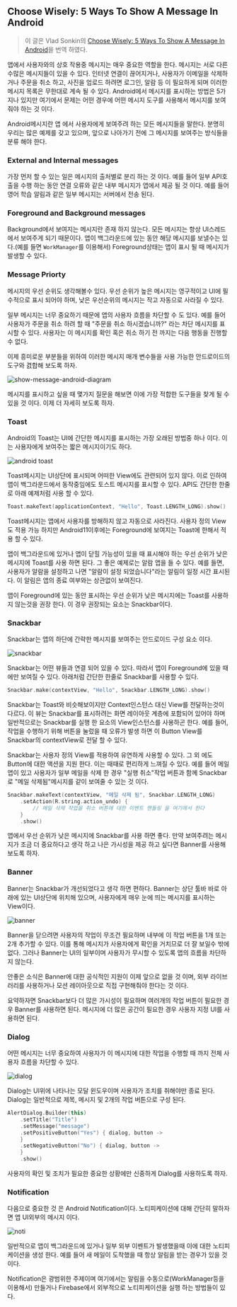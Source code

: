 ## Choose Wisely: 5 Ways To Show A Message In Android

> 이 글은 Vlad Sonkin의 [Choose Wisely: 5 Ways To Show A Message In Android](https://vladsonkin.com/choose-wisely-5-ways-to-show-a-message-in-android/)을 번역 하였다. 

앱에서 사용자와의 상호 작용중 메시지는 매우 중요한 역할을 한다. 메시지는 서로 다른 수많은 메시지들이 있을 수 있다. 인터넷 연결이 끊어지거나, 사용자가 이메일을 삭제하거나 주문을 취소 하고, 사진을 업로드 하려면 로그인, 알람 등 이 필요하게 되며 이러한 메시지 목록은 무한대로 계속 될 수 있다. Android에서 메시지를 표시하는 방법은 5가지나 있지만 여기에서 문제는 어떤 경우에 어떤 메시지 도구를 사용해서 메시지를 보여줘야 하는 것 이다. 

Android메시지란 앱 에서 사용자에게 보여주려 하는 모든 메시지들을 말한다. 분명히 우리는 많은 예제를 갖고 있으며, 앞으로 나아가기 전에 그 메시지를 보여주는 방식들을 분류 해야 한다. 

### External and Internal messages 

가장 먼저 할 수 있는 일은 메시지의 출처별로 분리 하는 것 이다. 예를 들어 일부 API호출을 수행 하는 동안 연결 오류와 같은 내부 메시지가 앱에서 제공 될 것 이다. 예를 들어 영어 학습 알림과 같은 일부 메시지는 서버에서 전송 된다. 

### Foreground and Background messages 

Background에서 보여지는 메시지란 존재 하지 않는다. 모든 메시지는 항상 UI스레드에서 보여주게 되기 때문이다. 앱이 백그라운드에 있는 동안 해당 메시지를 보낼수는 있다.(예를 들면 `WorkManager`를 이용해서) Foreground상태는 앱이 표시 될 때 메시지가 발생할 수 있다. 

### Message Priorty

메시지의 우선 순위도 생각해볼수 있다. 우선 순위가 높은 메시지는 영구적이고 UI에 필수적으로 표시 되어야 하며, 낮은 우선순위의 메시지는 작고 자동으로 사라질 수 있다. 

일부 메시지는 너무 중요하기 때문에 앱의 사용자 흐름을 차단할 수 도 있다. 예를 들어 사용자가 주문을 취소 하려 할 때 "주문을 취소 하시겠습니까?" 라는 차단 메시지를 표시할 수 있다. 사용자는 이 메시지를 확인 혹은 취소 하기 전 까지는 다음 행동을 진행할 수 없다. 

이제 흥미로운 부분들을 위하여 이러한 메시지 매개 변수들을 사용 가능한 안드로이드의 도구와 겴합해 보도록 하자. 

![show-message-android-diagram](./images/show-message-android-diagram.jpg)

메시지를 표시하고 싶을 때 몇가지 질문을 해보면 이에 가장 적합한 도구들을 찾게 될 수 있을 것 이다. 이제 더 자세히 보도록 하자. 

### Toast

Android의 Toast는 UI에 간단한 메시지를 표시하는 가장 오래된 방법중 하나 이다. 이는 사용자에게 보여주는 짧은 메시지이기도 하다. 

![android toast](./images/Screenshot-2021-01-12-at-18.33.50-1200x813.png)

Toast메시지는 UI상단에 표시되며 어떠한 View에도 관련되어 있지 않다. 이로 인하여 앱이 백그라운드에서 동작중임에도 토스트 메시지를 표시할 수 있다. API도 간단한 한줄로 아래 예제처럼 사용 할 수 있다. 

```kotlin
Toast.makeText(applicationContext, "Hello", Toast.LENGTH_LONG).show()
```

Toast메시지는 앱에서 사용자를 방해하지 않고 자동으로 사라진다. 사용자 정의 View도 적용 가능 하지만 Android11이후에는 Foreground에 보여지는 Toast에 한해서 적용 할 수 있다. 

앱이 백그라운드에 있거나 앱이 닫힐 가능성이 있을 때 표시해야 하는 우선 순위가 낮은 메시지에 Toast를 사용 하면 된다. 그 좋은 예제로는 알람 앱을 들 수 있다. 예를 들면, 사용자가 알람을 설정하고 나면 "알람이 설정 되었습니다"라는 알림이 일정 시간 표시된다. 이 알림은 앱의 종료 여부와는 상관없이 보여진다.

앱이 Foreground에 있는 동안 표시하는 우선 순위가 낮은 메시지에는 Toast를 사용하지 않는것을 권장 한다. 이 경우 권장되는 요소는 Snackbar이다. 

### Snackbar

Snackbar는 앱의 하단에 간략한 메시지를 보여주는 안드로이드 구성 요소 이다. 

![snackbar](./images/Snackbar.png)


Snackbar는 어떤 뷰들과 연결 되어 있을 수 있다. 따라서 앱이 Foreground에 있을 때에만 보여질 수 있다. 아래처럼 간단한 한줄로 Snackbar를 사용할 수 있다. 

```kotlin
Snackbar.make(contextView, "Hello", Snackbar.LENGTH_LONG).show()
```

Snackbar는 Toast와 비슷해보이지만 Context인스턴스 대신 View를 전달하는것이 다르다. 이 뷰는 Snackbar를 표시하려는 화면 레이아웃 계층에 포함되어 있어야 하며 일반적으로는 Snackbar를 실행 한 요소의 View인스턴스를 사용하곤 한다. 예를 들어, 작업을 수행하기 위해 버튼을 눌렀을 때 오류가 발생 하면 이 Button View를 Snackbar의 contextView로 전달 할 수 있다. 

Snackbar는 사용자 정의 View를 적용하여 유연하게 사용할 수 있다. 그 외 에도 Button에 대한 액션을 지원 한다. 이는 때때로 편리하게 느껴질 수 있다. 예를 들어 메일 앱이 있고 사용자가 일부 메일을 삭제 한 경우 "실행 취소"작업 버튼과 함께 Snackbar로 "메일 삭제됨"메시지를 같이 보여줄 수 있는 것 이다. 

```kotlin
Snackbar.makeText(contextView, "메일 삭제 됨", Snackbar.LENGTH_LONG)
    .setAction(R.string.action_undo) {
        // 메일 삭제 작업을 취소 버튼에 대한 이벤트 핸들링 을 여기에서 한다 
    }
    .show()
```

앱에서 우선 순위가 낮은 메시지에 Snackbar를 사용 하면 좋다. 만약 보여주려는 메시지가 조금 더 중요하다고 생각 하고 나은 가시성을 제공 하고 싶다면 Banner를 사용해보도록 하자. 

### Banner 

Banner는 Snackbar가 개선되었다고 생각 하면 편하다. Banner는 상단 툴바 바로 아래에 있는 UI상단에 위치해 있으며, 사용자에게 매우 눈에 띄는 메시지를 표시하는 View이다. 

![banner](./images/Banner.png)

Banner을 닫으려면 사용자의 작업이 무조건 필요하며 내부에 이 작업 버튼을 1개 또는 2개 추가할 수 있다. 이를 통해 메시지가 사용자에게 확인을 거치므로 더 잘 보일수 밖에 없다. 그러나 Banner는 UI의 일부이며 사용자가 무시할 수 있도록 앱의 흐름을 차단하지 않는다. 

안좋은 소식은 Banner에 대한 공식적인 지원이 이제 앞으로 없을 것 이며, 외부 라이브러리를 사용하거나 모션 레이아웃으로 직접 구현해줘야 한다는 것 이다. 

요약하자면 Snackbar보다 더 많은 가시성이 필요하며 여러개의 작업 버튼이 필요한 경우 Banner를 사용하면 된다. 메시지에 더 많은 공간이 필요한 경우 사용자 지정 UI를 사용하면 된다. 

### Dialog 

어떤 메시지는 너무 중요하여 사용자가 이 메시지에 대한 작업을 수행할 때 까지 전체 사용자 흐름을 차단할 수 있다. 

![dialog](./images/dialog-600x1067.png)

Dialog는 UI위에 나타나는 모달 윈도우이며 사용자가 조치를 취해야만 종료 된다. Dialog는 일반적으로 제목, 메시지 및 2개의 작업 버튼으로 구성 된다. 

```kotlin
AlertDialog.Builder(this)
    .setTitle("Title")
    .setMessage("message")
    .setPositiveButton("Yes") { dialog, button ->
    }
    .setNegativeButton("No") { dialog, button ->
    }
    .show()
```

사용자의 확인 및 조치가 필요한 중요한 상황에만 신중하게 Dialog를 사용하도록 하자. 

### Notification 

다음으로 중요한 것 은 Android Notification이다. 노티피케이션에 대해 간단히 말하자면 앱 UI외부의 메시지 이다. 

![noti](./images/Screenshot-2021-01-12-at-18.05.37.png)

일반적으로 앱이 백그라운드에 있거나 일부 외부 이벤트가 발생했을때 이에 대한 노티피케이션을 생성 한다. 예를 들어 새 메일이 도착했을 때 항상 알림을 받는 경우가 있을 것 이다. 

Notification은 광범위한 주제이며 여기에서는 알림을 수동으로(WorkManager등을 이용해서) 만들거나 Firebase에서 외부적으로 노티피케이션을 실행 하는 방법들이 있다. 
